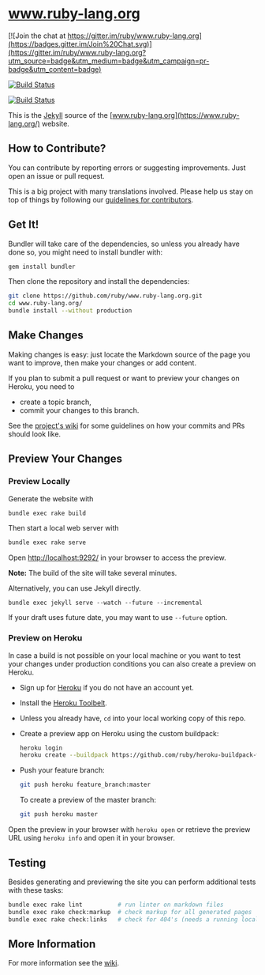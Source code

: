 www.ruby-lang.org
=================

[![Join the chat at https://gitter.im/ruby/www.ruby-lang.org](https://badges.gitter.im/Join%20Chat.svg)](https://gitter.im/ruby/www.ruby-lang.org?utm_source=badge&utm_medium=badge&utm_campaign=pr-badge&utm_content=badge)

[![Build Status](https://github.com/ruby/www.ruby-lang.org/workflows/ci/badge.svg)](https://github.com/ruby/www.ruby-lang.org/actions?query=branch%3Amaster)

[![Build Status](https://travis-ci.org/ruby/www.ruby-lang.org.svg?branch=master)](https://travis-ci.org/ruby/www.ruby-lang.org)

This is the [Jekyll](http://www.jekyllrb.com/) source of
the [www.ruby-lang.org](https://www.ruby-lang.org/) website.

## How to Contribute?

You can contribute by reporting errors or suggesting improvements.
Just open an issue or pull request.

This is a big project with many translations involved.
Please help us stay on top of things by following our
[guidelines for contributors](https://github.com/ruby/www.ruby-lang.org/wiki).

## Get It!

Bundler will take care of the dependencies, so unless you
already have done so, you might need to install bundler with:

``` sh
gem install bundler
```

Then clone the repository and install the dependencies:

``` sh
git clone https://github.com/ruby/www.ruby-lang.org.git
cd www.ruby-lang.org/
bundle install --without production
```

## Make Changes

Making changes is easy:
just locate the Markdown source of the page you want to improve,
then make your changes or add content.

If you plan to submit a pull request or want to preview your changes
on Heroku, you need to

* create a topic branch,
* commit your changes to this branch.

See the [project's wiki][wiki] for some guidelines on how
your commits and PRs should look like.

## Preview Your Changes

### Preview Locally

Generate the website with

``` sh
bundle exec rake build
```

Then start a local web server with

``` sh
bundle exec rake serve
```

Open [http://localhost:9292/](http://localhost:9292/)
in your browser to access the preview.

**Note:** The build of the site will take several minutes.

Alternatively, you can use Jekyll directly.

```
bundle exec jekyll serve --watch --future --incremental
```

If your draft uses future date, you may want to use `--future` option.

### Preview on Heroku

In case a build is not possible on your local machine
or you want to test your changes under production conditions
you can also create a preview on Heroku.

  * Sign up for [Heroku](http://www.heroku.com) if you do not have
    an account yet.

  * Install the [Heroku Toolbelt](https://toolbelt.heroku.com).

  * Unless you already have, `cd` into your local working copy of this repo.

  * Create a preview app on Heroku using the custom buildpack:

    ``` sh
    heroku login
    heroku create --buildpack https://github.com/ruby/heroku-buildpack-www-ruby-lang.git
    ```

  * Push your feature branch:

    ``` sh
    git push heroku feature_branch:master
    ```

    To create a preview of the master branch:

    ``` sh
    git push heroku master
    ```

Open the preview in your browser with `heroku open` or
retrieve the preview URL using `heroku info` and open it in your browser.


## Testing

Besides generating and previewing the site
you can perform additional tests with these tasks:

``` sh
bundle exec rake lint          # run linter on markdown files
bundle exec rake check:markup  # check markup for all generated pages
bundle exec rake check:links   # check for 404's (needs a running local server)
```

## More Information

For more information see the [wiki][wiki].

[wiki]: https://github.com/ruby/www.ruby-lang.org/wiki
